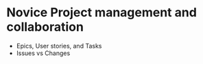 # Novice Project management and collaboration

* Epics, User stories, and Tasks
* Issues vs Changes
